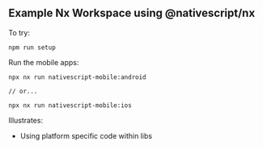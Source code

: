 ## Example Nx Workspace using @nativescript/nx

To try:
```
npm run setup
```
Run the mobile apps:
```
npx nx run nativescript-mobile:android

// or...

npx nx run nativescript-mobile:ios
```

Illustrates:
- Using platform specific code within libs